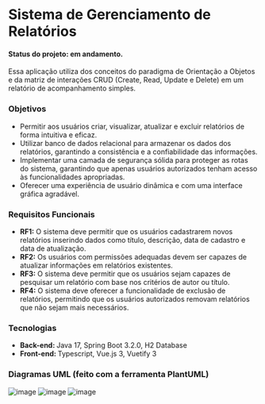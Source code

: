 # Sistema de Gerenciamento de Relatórios
#### Status do projeto: em andamento.
Essa aplicação utiliza dos conceitos do paradigma de Orientação a Objetos e da matriz de interações CRUD (Create, Read, Update e Delete) em um relatório de acompanhamento simples.

### Objetivos
* Permitir aos usuários criar, visualizar, atualizar e excluir relatórios de forma intuitiva e eficaz.
* Utilizar banco de dados relacional para armazenar os dados dos relatórios, garantindo a consistência e a confiabilidade das informações.
* Implementar uma camada de segurança sólida para proteger as rotas do sistema, garantindo que apenas usuários autorizados tenham acesso às funcionalidades apropriadas.
* Oferecer uma experiência de usuário dinâmica e com uma interface gráfica agradável.

### Requisitos Funcionais
* <strong>RF1:</strong> O sistema deve permitir que os usuários cadastrarem novos relatórios inserindo dados como título, descrição, data de cadastro e data de atualização.
* <strong>RF2:</strong> Os usuários com permissões adequadas devem ser capazes de atualizar informações em relatórios existentes.
* <strong>RF3:</strong> O sistema deve permitir que os usuários sejam capazes de pesquisar um relatório com base nos critérios de autor ou título.
* <strong>RF4:</strong> O sistema deve oferecer a funcionalidade de exclusão de relatórios, permitindo que os usuários autorizados removam relatórios que não sejam mais necessários.  

### Tecnologias 
* <strong>Back-end: </strong>Java 17, Spring Boot 3.2.0, H2 Database
* <strong>Front-end: </strong>Typescript, Vue.js 3, Vuetify 3

### Diagramas UML (feito com a ferramenta PlantUML)

![image](https://github.com/luisagoncalves/sistema-relatorio/assets/72532673/bf48d633-71ac-48d3-9b06-df1d12d3d93a)
![image](https://github.com/luisagoncalves/sistema-relatorio/assets/72532673/2567620a-345a-44c4-9a0e-068b5339c997)
![image](https://github.com/luisagoncalves/sistema-relatorio/assets/72532673/9b6142bf-21a2-4b30-b2bf-944366f98a60)

